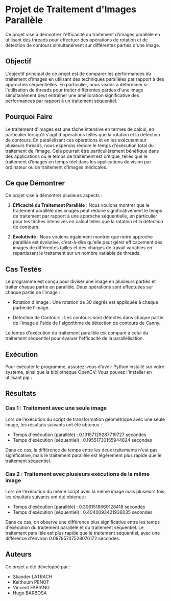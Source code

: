 # Projet de Traitement d'Images Parallèle

Ce projet vise à démontrer l'efficacité du traitement d'images parallèle en utilisant des threads pour effectuer des opérations de rotation et de détection de contours simultanément sur différentes parties d'une image.

## Objectif

L'objectif principal de ce projet est de comparer les performances du traitement d'images en utilisant des techniques parallèles par rapport à des approches séquentielles. En particulier, nous visons à déterminer si l'utilisation de threads pour traiter différentes parties d'une image simultanément peut entraîner une amélioration significative des performances par rapport à un traitement séquentiel.

## Pourquoi Faire

Le traitement d'images est une tâche intensive en termes de calcul, en particulier lorsqu'il s'agit d'opérations telles que la rotation et la détection de contours. En parallélisant ces opérations et en les exécutant sur plusieurs threads, nous espérons réduire le temps d'exécution total du traitement de l'image. Cela pourrait être particulièrement bénéfique dans des applications où le temps de traitement est critique, telles que le traitement d'images en temps réel dans les applications de vision par ordinateur ou de traitement d'images médicales.

## Ce que Démontrer

Ce projet vise à démontrer plusieurs aspects :

1. **Efficacité du Traitement Parallèle** : Nous voulons montrer que le traitement parallèle des images peut réduire significativement le temps de traitement par rapport à une approche séquentielle, en particulier pour les tâches intensives en calcul telles que la rotation et la détection de contours.

2. **Évolutivité** : Nous voulons également montrer que notre approche parallèle est évolutive, c'est-à-dire qu'elle peut gérer efficacement des images de différentes tailles et des charges de travail variables en répartissant le traitement sur un nombre variable de threads.

## Cas Testés

Le programme est conçu pour diviser une image en plusieurs parties et traiter chaque partie en parallèle. Deux opérations sont effectuées sur chaque partie de l'image :

- Rotation d'Image : Une rotation de 30 degrés est appliquée à chaque partie de l'image.

- Détection de Contours : Les contours sont détectés dans chaque partie de l'image à l'aide de l'algorithme de détection de contours de Canny.

Le temps d'exécution du traitement parallèle est comparé à celui du traitement séquentiel pour évaluer l'efficacité de la parallélisation.
## Exécution

Pour exécuter le programme, assurez-vous d'avoir Python installé sur votre système, ainsi que la bibliothèque OpenCV. Vous pouvez l'installer en utilisant pip :

## Résultats

### Cas 1 : Traitement avec une seule image

Lors de l'exécution du script de transformation géométrique avec une seule image, les résultats suivants ont été obtenus :

- Temps d'exécution (parallèle) : 0.13157129287719727 secondes
- Temps d'exécution (séquentiel) : 0.19551730155944824 secondes

Dans ce cas, la différence de temps entre les deux traitements n'est pas significative, mais le traitement parallèle est légèrement plus rapide que le traitement séquentiel.

### Cas 2 : Traitement avec plusieurs exécutions de la même image

Lors de l'exécution du même script avec la même image mais plusieurs fois, les résultats suivants ont été obtenus :

- Temps d'exécution (parallèle) : 0.3061518669128418 secondes
- Temps d'exécution (séquentiel) : 0.4040093421936035 secondes

Dans ce cas, on observe une différence plus significative entre les temps d'exécution du traitement parallèle et du traitement séquentiel. Le traitement parallèle est plus rapide que le traitement séquentiel, avec une différence d'environ 0.09785747528076172 secondes.
## Auteurs

Ce projet a été développé par :

- Skander LATRACH
- Kelthoum PENOT
- Vincent FABIANO
- Hugo BARBOSA

